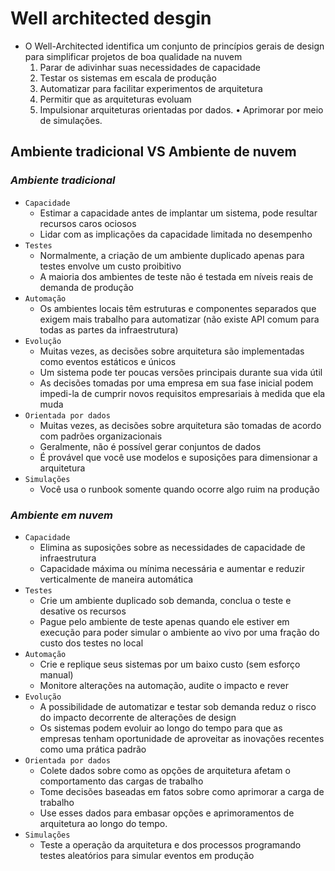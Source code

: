 # **Well architected desgin**

- O Well-Architected identifica um conjunto de princípios gerais de design para simplificar projetos de boa qualidade na nuvem
  1. Parar de adivinhar suas necessidades de capacidade
  2. Testar os sistemas em escala de produção
  3. Automatizar para facilitar experimentos de arquitetura
  4. Permitir que as arquiteturas evoluam
  5. Impulsionar arquiteturas orientadas por dados. • Aprimorar por meio de simulações.

## **Ambiente tradicional VS Ambiente de nuvem**

### **_Ambiente tradicional_**

- `Capacidade`
  - Estimar a capacidade antes de implantar um sistema, pode resultar recursos caros ociosos
  - Lidar com as implicações da capacidade limitada no desempenho
- `Testes`
  - Normalmente, a criação de um ambiente duplicado apenas para testes envolve um custo proibitivo
  - A maioria dos ambientes de teste não é testada em níveis reais de demanda de produção
- `Automação`
  - Os ambientes locais têm estruturas e componentes separados que exigem mais trabalho para automatizar (não existe API comum para todas as partes da infraestrutura)
- `Evolução`
  - Muitas vezes, as decisões sobre arquitetura são implementadas como eventos estáticos e únicos
  - Um sistema pode ter poucas versões principais durante sua vida útil
  - As decisões tomadas por uma empresa em sua fase inicial podem impedi-la de cumprir novos requisitos empresariais à medida que ela muda
- `Orientada por dados`
  - Muitas vezes, as decisões sobre arquitetura são tomadas de acordo com padrões organizacionais
  - Geralmente, não é possível gerar conjuntos de dados
  - É provável que você use modelos e suposições para dimensionar a arquitetura
- `Simulações`
  - Você usa o runbook somente quando ocorre algo ruim na produção

### **_Ambiente em nuvem_**

- `Capacidade`
  - Elimina as suposições sobre as necessidades de capacidade de infraestrutura
  - Capacidade máxima ou mínima necessária e aumentar e reduzir verticalmente de maneira automática
- `Testes`
  - Crie um ambiente duplicado sob demanda, conclua o teste e desative os recursos
  - Pague pelo ambiente de teste apenas quando ele estiver em execução para poder simular o ambiente ao vivo por uma fração do custo dos testes no local
- `Automação`
  - Crie e replique seus sistemas por um baixo custo (sem esforço manual)
  - Monitore alterações na automação, audite o impacto e rever
- `Evolução`
  - A possibilidade de automatizar e testar sob demanda reduz o risco do impacto decorrente de alterações de design
  - Os sistemas podem evoluir ao longo do tempo para que as empresas tenham oportunidade de aproveitar as inovações recentes como uma prática padrão
- `Orientada por dados`
  - Colete dados sobre como as opções de arquitetura afetam o comportamento das cargas de trabalho
  - Tome decisões baseadas em fatos sobre como aprimorar a carga de trabalho
  - Use esses dados para embasar opções e aprimoramentos de arquitetura ao longo do tempo.
- `Simulações`
  - Teste a operação da arquitetura e dos processos programando testes aleatórios para simular eventos em produção
